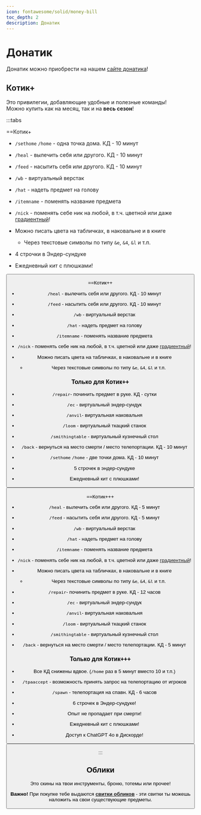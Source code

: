 ```yaml
---
icon: fontawesome/solid/money-bill
toc_depth: 2
description: Донатик
---
```


# Донатик

Донатик можно приобрести на нашем [сайте донатика](https://donate.catcraftmc.ru)!

## <span class="neon">Котик+</span>

Это привилегии, добавляющие удобные и полезные команды!<br>
Можно купить как на месяц, так и на **весь сезон**!

:::tabs

==Котик+
- `/sethome` `/home` - одна точка дома. КД - 10 минут

- `/heal` - вылечить себя или другого. КД - 10 минут

- `/feed` - насытить себя или другого. КД - 10 минут

- `/wb` - виртуальный верстак

- `/hat` - надеть предмет на голову

- `/itemname` - поменять название предмета

- `/nick` - поменять себе ник на любой, в т.ч. цветной или даже [градиентный](../guides/gameplay/rgb_nick.md)!

- Можно писать цвета на табличках, в наковальне и в книге

    - Через текстовые символы по типу `&e`, `&4`, `&l` и т.п.

- 4 строчки в Эндер-сундуке

- Ежедневный кит с плюшками!

<Button as="a" href="https://donate.catcraftmc.ru" target="_blank" rel="noopener" label="Купить на сайте" />

==Котик++

- `/heal` - вылечить себя или другого. КД - 10 минут

- `/feed` - насытить себя или другого. КД - 10 минут

- `/wb` - виртуальный верстак

- `/hat` - надеть предмет на голову

- `/itemname` - поменять название предмета

- `/nick` - поменять себе ник на любой, в т.ч. цветной или даже [градиентный](../guides/gameplay/rgb_nick.md)!

- Можно писать цвета на табличках, в наковальне и в книге

    - Через текстовые символы по типу `&e`, `&4`, `&l` и т.п.

### Только для Котик++

- `/repair`- починить предмет в руке. КД - сутки

- `/ec` - виртуальный эндер-сундук

- `/anvil`- виртуальная наковальня

- `/loom` - виртуальный ткацкий станок

- `/smithingtable` - виртуальный кузнечный стол

- `/back` - вернуться на место смерти / место телепортации. КД - 10 минут

- `/sethome` `/home` - две точки дома. КД - 10 минут

- 5 строчек в эндер-сундуке

- Ежедневный кит с плюшками!

<Button as="a" href="https://donate.catcraftmc.ru" target="_blank" rel="noopener" label="Купить на сайте" />

==Котик+++

- `/heal` - вылечить себя или другого. КД - 5 минут

- `/feed` - насытить себя или другого. КД - 5 минут

- `/wb` - виртуальный верстак

- `/hat` - надеть предмет на голову

- `/itemname` - поменять название предмета

- `/nick` - поменять себе ник на любой, в т.ч. цветной или даже [градиентный](../guides/gameplay/rgb_nick.md)!

- Можно писать цвета на табличках, в наковальне и в книге

    - Через текстовые символы по типу `&e`, `&4`, `&l` и т.п.

- `/repair`- починить предмет в руке. КД - 12 часов

- `/ec` - виртуальный эндер-сундук

- `/anvil`- виртуальная наковальня

- `/loom` - виртуальный ткацкий станок

- `/smithingtable` - виртуальный кузнечный стол

- `/back` - вернуться на место смерти / место телепортации. КД - 5 минут

### Только для Котик+++

- Все КД снижены вдвое. (`/home` раз в 5 минут вместо 10 и т.п.)

- `/tpaaccept` - возможность принять запрос на телепортацию от игроков

- `/spawn` - телепортация на спавн. КД - 6 часов

- 6 строчек в Эндер-сундуке!

- Опыт не пропадает при смерти!

- Ежедневный кит с плюшками!  

- Доступ к ChatGPT 4o в Дискорде!

<Button as="a" href="https://donate.catcraftmc.ru" target="_blank" rel="noopener" label="Купить на сайте" />

:::

## Облики

Это скины на твои инструменты, броню, тотемы или прочее!

**Важно!** При покупке тебе выдаются [**свитки обликов**](../../../items/usable/scroll) - эти свитки ты можешь наложить на свои существующие предметы.

<CardGrid>

<Card style="width: 25rem; overflow: hidden" class="m-0">
    <template #header>
        <Image alt="user header" src="/assets/info/donate/aot.jpg" preview />
    </template>
    <template #title>Набор Атака титанов</template>
    <template #content>
        <p>Набор из УПМ и косметической брони Развед-Корпуса!</p>
        <p>В наборе:</p>
        <ul>
            <li>УПМ во основную руку — очень прочная крюк-кошка, которая одновременно является оружием!</li>
            <li>УПМ во вторую руку — устройство пространственного маневрирования!</li>
            <li>Косметическая форма Развед-корпуса, повышающая безопасную дистанцию для падения!</li>
        </ul>
    </template>
</Card>

<Card style="width: 25rem; overflow: hidden" class="m-0">
    <template #header>
        <Image alt="user header" src="/assets/info/donate/chainsawman.png" preview />
    </template>
    <template #title>Набор ChainsawMan</template>
    <template #content>
        <p>Набор скинов из аниме Человек-бензопила!</p>
        <p>В наборе:</p>
        <ul>
            <li>Три Свитка обликов для Мечей-бензопил и головы Человека-бензопилы!</li>
            <li>Четыре тотема Пауэр</li>
        </ul>
    </template>
</Card>

</CardGrid>

<CardGrid>

<Card style="width: 25rem; overflow: hidden" class="m-0">
    <template #header>
        <Image alt="user header" src="/assets/info/donate/jojo.png" preview />
    </template>
    <template #title>Набор JoJo</template>
    <template #content>
        <p>Набор скинов на тотемы из <span class="purple">Jojo</span>!</p>
        <p>В наборе по 4 Свитка Обликов на тотемы с разными стендами!</p>
    </template>
</Card>

<Card style="width: 25rem; overflow: hidden" class="m-0">
    <template #header>
        <Image alt="user header" src="/assets/info/donate/berserk.png" preview />
    </template>
    <template #title>Набор BERSERK</template>
    <template #content>
        <p>Набор скинов из манги и аниме <span class="red shadow bold">БЕРСЕРК</span></p>
        <p>В наборе:</p>
        <ul>
            <li>Косметический сет брони Берсерка</li>
            <li>Свиток облика для меча "Убийца Драконов"</li>
            <li>3 тотема Бехелит</li>
        </ul>
    </template>
</Card>

</CardGrid>

<CardGrid>

<Card style="width: 25rem; overflow: hidden" class="m-0">
    <template #header>
        <Image alt="user header" src="/assets/info/donate/neon.png" preview />
    </template>
    <template #title>Набор Неоновое Творение</template>
    <template #content>
        <p>Набор анимированных инструментов в стилистике Киберпанк!</p>
        <p>В наборе:</p>
        <ul>
            <li>8 Свитков Обликов для инструментов, удочки, щита, лука и вырезанной тыквы!</li>
        </ul>
    </template>
</Card>

<Card style="width: 25rem; overflow: hidden" class="m-0">
    <template #header>
        <Image alt="user header" src="/assets/info/donate/cherry.png" preview />
    </template>
    <template #title>Набор Цветущая Вишня</template>
    <template #content>
        <p>Набор инструментов, созданных из стали, выкопанной из под цветущей сакуры...</p>
        <p>В наборе:</p>
        <ul>
            <li>5 Свитков Обликов для инструментов</li>
        </ul>
    </template>
</Card>

<Card style="width: 25rem; overflow: hidden" class="m-0">
    <template #header>
        <Image alt="user header" src="/assets/info/donate/steampunk.png" preview />
    </template>
    <template #title>Набор Стимпанковское Безумие</template>
    <template #content>
        <p>Набор настоящих работяг в стиле Стимпанк! Набор полностью анимирован!</p>
        <p>В наборе:</p>
        <ul>
            <li>- 6 Свитков Обликов для инструментов и удочки</li>
        </ul>
    </template>
</Card>

</CardGrid>


